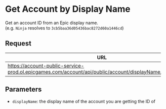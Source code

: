 # Get Account by Display Name
Get an account ID from an Epic display name.  
(e.g. `Ninja` resolves to `3cb5baa36d05436bac8272d60a1446cd`)

## Request
| URL | Method |
| - | - |
| https://account-public-service-prod.ol.epicgames.com/account/api/public/account/displayName/{displayName} | `GET` |

## Parameters
- `displayName`: the display name of the account you are getting the ID of
